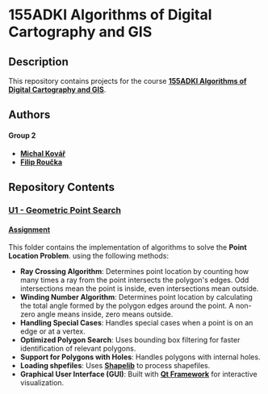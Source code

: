 # 155ADKI Algorithms of Digital Cartography and GIS

## Description
This repository contains projects for the course **[155ADKI Algorithms of Digital Cartography and GIS](https://geo.fsv.cvut.cz/gwiki/155ADKI_Algoritmy_digitální_kartografie_a_GIS)**.

## Authors
#### Group 2
- **[Michal Kovář](https://github.com/kovarmi9)**
- **[Filip Roučka](https://github.com/fifi1ous)**

## Repository Contents

### [U1 - Geometric Point Search](https://github.com/fifi1ous/ADKI_sk2/tree/main/U1)
#### [Assignment](https://web.natur.cuni.cz/~bayertom/images/courses/Adk/adkcv1.pdf)
This folder contains the implementation of algorithms to solve the **Point Location Problem**. using the following methods:
- **Ray Crossing Algorithm**: Determines point location by counting how many times a ray from the point intersects the polygon's edges. Odd intersections mean the point is inside, even intersections mean outside.
- **Winding Number Algorithm**: Determines point location by calculating the total angle formed by the polygon edges around the point. A non-zero angle means inside, zero means outside.
- **Handling Special Cases**: Handles special cases when a point is on an edge or at a vertex.
- **Optimized Polygon Search**: Uses bounding box filtering for faster identification of relevant polygons.
- **Support for Polygons with Holes**: Handles polygons with internal holes.
- **Loading shpefiles**: Uses **[Shapelib](https://shapelib.maptools.org/)** to process shapefiles.
- **Graphical User Interface (GUI)**: Built with **[Qt Framework](https://qt.io/)** for interactive visualization.
